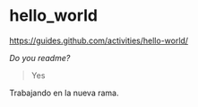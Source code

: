 # hello_world
https://guides.github.com/activities/hello-world/

*Do you readme?*
> Yes

Trabajando en la nueva rama.
